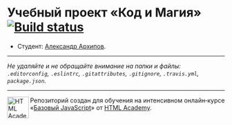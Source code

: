 # Учебный проект «Код и Магия» [![Build status][travis-image]][travis-url]

* Студент: [Александр Архипов](https://up.htmlacademy.ru/javascript/9/user/390361).

---

_Не удаляйте и не обращайте внимание на папки и файлы:_<br>
_`.editorconfig`, `.eslintrc`, `.gitattributes`, `.gitignore`, `.travis.yml`, `package.json`._

---

<a href="https://htmlacademy.ru/intensive/javascript"><img align="left" width="50" height="50" title="HTML Academy" src="https://up.htmlacademy.ru/static/img/intensive/javascript/logo-for-github.svg"></a>

Репозиторий создан для обучения на интенсивном онлайн‑курсе «[Базовый JavaScript](https://htmlacademy.ru/intensive/javascript)» от [HTML Academy](https://htmlacademy.ru).

[travis-image]: https://travis-ci.org/htmlacademy-javascript/390361-code-and-magick.svg?branch=master
[travis-url]: https://travis-ci.org/htmlacademy-javascript/390361-code-and-magick
